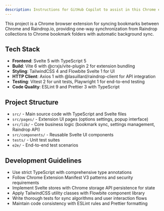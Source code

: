 ```yaml
---
description: Instructions for GitHub Copilot to assist in this Chrome extension project.
---
```


This project is a Chrome browser extension for syncing bookmarks between Chrome and Raindrop.io, providing one-way synchronization from Raindrop collections to Chrome bookmark folders with automatic background sync.

## Tech Stack

- **Frontend**: Svelte 5 with TypeScript 5
- **Build**: Vite 6 with @crxjs/vite-plugin 2 for extension bundling
- **Styling**: TailwindCSS 4 and Flowbite Svelte 1 for UI
- **HTTP Client**: Axios 1 with @lasuillard/raindrop-client for API integration
- **Testing**: Vitest 2 for unit tests, Playwright 1 for end-to-end testing
- **Code Quality**: ESLint 9 and Prettier 3 with TypeScript

## Project Structure

- `src/` - Main source code with TypeScript and Svelte files
- `src/pages/` - Extension UI pages (options settings, popup interface)
- `src/lib/` - Core business logic (bookmark sync, settings management, Raindrop API)
- `src/components/` - Reusable Svelte UI components
- `tests/` - Unit test suites
- `e2e/` - End-to-end test scenarios

## Development Guidelines

- Use strict TypeScript with comprehensive type annotations
- Follow Chrome Extension Manifest V3 patterns and security requirements
- Implement Svelte stores with Chrome storage API persistence for state
- Apply TailwindCSS utility classes with Flowbite component library
- Write thorough tests for sync algorithms and user interaction flows
- Maintain code consistency with ESLint rules and Prettier formatting
